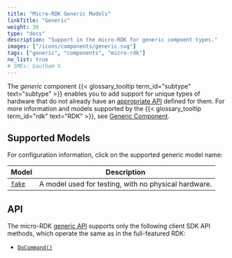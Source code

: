 ```yaml
---
title: "Micro-RDK Generic Models"
linkTitle: "Generic"
weight: 30
type: "docs"
description: "Support in the micro-RDK for generic compoent types."
images: ["/icons/components/generic.svg"]
tags: ["generic", "components", "micro-rdk"]
no_list: true
# SMEs: Gautham V.
---
```


The _generic_ component {{< glossary_tooltip term_id="subtype" text="subtype" >}} enables you to add support for unique types of hardware that do not already have an [appropriate API](/build/program/apis/#component-apis) defined for them.
For more information and models supported by the {{< glossary_tooltip term_id="rdk" text="RDK" >}}, see [Generic Component](/components/generic/).

## Supported Models

For configuration information, click on the supported generic model name:

<!-- prettier-ignore -->
Model | Description
----- | -----------
[`fake`](fake/) | A model used for testing, with no physical hardware.

## API

The micro-RDK [generic API](/components/generic/#api) supports only the following client SDK API methods, which operate the same as in the full-featured RDK:

- [`DoCommand()`](/components/generic/#docommand)
